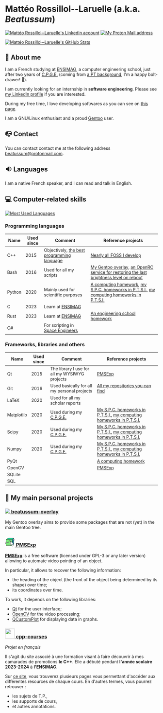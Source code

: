 # Mattéo Rossillol‑‑Laruelle (a.k.a. _Beatussum_)

[![Mattéo Rossillol‑‑Laruelle's LinkedIn account](https://img.shields.io/badge/LinkedIn-0077B5?style=for-the-badge&logo=linkedin&logoColor=white)](https://www.linkedin.com/in/matteo-rossillol--laruelle/) [![My Proton Mail address](https://img.shields.io/badge/ProtonMail-8B89CC?style=for-the-badge&logo=protonmail&logoColor=white)](mailto:beatussum@protonmail.com)

[![Mattéo Rossillol‑‑Laruelle's GitHub Stats](https://github-readme-stats.vercel.app/api?show_icons=true&theme=gruvbox&username=beatussum)](https://github.com/beatussum/)

## :house_with_garden: About me

I am a French studying at [ENSIMAG](https://ensimag.grenoble-inp.fr/), a computer engineering school, just after two years of [C.P.G.E.](https://en.wikipedia.org/wiki/Classe_pr%C3%A9paratoire_aux_grandes_%C3%A9coles#Scientific_CPGE) (coming from [a PT background](https://fr.wikipedia.org/wiki/Classe_pr%C3%A9paratoire_physique_et_technologie), I'm a happy bolt-drawer! :nut_and_bolt:).

I am currently looking for an internship in **software engineering**. Please see [my LinkedIn profile](https://www.linkedin.com/in/matteo-rossillol--laruelle/) if you are interested.

During my free time, I love developing softwares as you can see on [this page](https://github.com/beatussum?tab=repositories).

I am a GNU/Linux enthusiast and a proud [Gentoo](https://www.gentoo.org/) user.

## :mailbox_with_no_mail: Contact

You can contact contact me at the following address beatussum@protonmail.com.

## :sound: Languages

I am a native French speaker, and I can read and talk in English.

## :computer: Computer-related skills

[![Most Used Languages](https://github-readme-stats.vercel.app/api/top-langs/?theme=gruvbox&username=beatussum)](https://github.com/beatussum#programming-languages)

### Programming languages

Name   | Used since | Comment                                                                                    | Reference projects
-------|------------|--------------------------------------------------------------------------------------------|------------------
C++    | 2015       | Objectively, [the best programming language](https://harmful.cat-v.org/software/c++/linus) | [Nearly all FOSS I develop](https://github.com/beatussum?tab=repositories)
Bash   | 2016       | Used for all my scripts                                                                    | [My Gentoo overlay](https://github.com/beatussum/beatussum-overlay), [an OpenRC service for restoring the last brightness level on reboot](https://github.com/beatussum/save-backlight)
Python | 2020       | Mainly used for scientific purposes                                                        | [A computing homework](https://github.com/beatussum/sudoku), [my S.P.C. homeworks in P.T.S.I.](https://github.com/beatussum/ptsi_spc), [my computing homeworks in P.T.S.I.](https://github.com/beatussum/ptsi_it)
C      | 2023       | Learn at [ENSIMAG](https://ensimag.grenoble-inp.fr/)                                       |
Rust   | 2023       | Learn at [ENSIMAG](https://ensimag.grenoble-inp.fr/)                                       | [An engineering school homework](https://github.com/beatussum/polygon/)
C#     |            | For scripting in [Space Engineers](https://fr.wikipedia.org/wiki/Space_Engineers)          |

### Frameworks, libraries and others

Name       | Used since | Comment                                                                                                                   | Reference projects
-----------|------------|---------------------------------------------------------------------------------------------------------------------------|------------------
Qt         | 2015       | The library I use for all my WYSIWYG projects                                                                             | [PMSExp](https://github.com/beatussum/pmsexp)
Git        | 2016       | Used basically for all my personal projects                                                                               | [All my repositories you can find](https://github.com/beatussum?tab=repositories)
LaTeX      | 2020       | Used for all my scholar reports                                                                                           |
Matplotlib | 2020       | Used during my [C.P.G.E.](https://en.wikipedia.org/wiki/Classe_pr%C3%A9paratoire_aux_grandes_%C3%A9coles#Scientific_CPGE) | [My S.P.C. homeworks in P.T.S.I.](https://github.com/beatussum/ptsi_spc), [my computing homeworks in P.T.S.I.](https://github.com/beatussum/ptsi_it)
Scipy      | 2020       | Used during my [C.P.G.E.](https://en.wikipedia.org/wiki/Classe_pr%C3%A9paratoire_aux_grandes_%C3%A9coles#Scientific_CPGE) | [My S.P.C. homeworks in P.T.S.I.](https://github.com/beatussum/ptsi_spc), [my computing homeworks in P.T.S.I.](https://github.com/beatussum/ptsi_it)
Numpy      | 2020       | Used during my [C.P.G.E.](https://en.wikipedia.org/wiki/Classe_pr%C3%A9paratoire_aux_grandes_%C3%A9coles#Scientific_CPGE) | [My S.P.C. homeworks in P.T.S.I.](https://github.com/beatussum/ptsi_spc), [my computing homeworks in P.T.S.I.](https://github.com/beatussum/ptsi_it)
PyQt       |            |                                                                                                                           | [A computing homework](https://github.com/beatussum/sudoku)
OpenCV     |            |                                                                                                                           | [PMSExp](https://github.com/beatussum/pmsexp)
SQLite     |            |                                                                                                                           |
SQL        |            |                                                                                                                           |

## :hammer: My main personal projects

### [<img src="https://assets.gentoo.org/tyrian/v1/site-logo.svg" height="32"/> beatussum-overlay](https://github.com/beatussum/beatussum-overlay/)

My Gentoo overlay aims to provide some packages that are not (yet) in the main Gentoo tree.

### [<img src="https://raw.githubusercontent.com/beatussum/pmsexp/develop/share/icons/com.github.PMSExp.svg" width="32" height="32"/> PMSExp](https://github.com/beatussum/pmsexp/)

[**PMSExp**](https://github.com/beatussum/pmsexp/) is a free software (licensed under GPL-3 or any later version) allowing to automate video pointing of an object.

In particular, it allows to recover the following information:
- the heading of the object (the front of the object being determined by its shape) over time;
- its coordinates over time.

To work, it depends on the following libraries:
- [Qt](https://www.qt.io/) for the user interface;
- [OpenCV](https://opencv.org/) for the video processing;
- [QCustomPlot](https://www.qcustomplot.com/) for displaying data in graphs.

### [<img src="https://upload.wikimedia.org/wikipedia/commons/1/18/ISO_C%2B%2B_Logo.svg" width="32" height="32"/> cpp-courses](https://github.com/beatussum/cppcourses/)

_Projet en français_

Il s'agit du site associé à une formation visant à faire découvrir à mes camarades de promotions **le C++**. Elle a débuté pendant **l'année scolaire 2023-2024** à **l'ENSIMAG**.

Sur [ce site](https://beatussum.github.io/cppcourses/), vous trouverez plusieurs pages vous permettant d'accéder aux différentes resources de chaque cours. En d'autres termes, vous pourrez retrouver :
- les sujets de T.P.,
- les supports de cours,
- et autres annotations.

